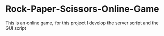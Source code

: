 # Rock-Paper-Scissors-Online-Game
This is an online game, for this project I develop the server script and the GUI script 
